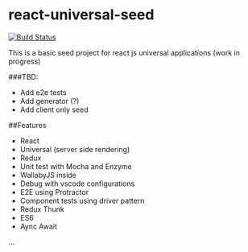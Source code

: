 # react-universal-seed

[![Build Status](https://travis-ci.org/wix/react-universal-seed.svg?branch=master)](https://travis-ci.org/wix/react-universal-seed)

This is a basic seed project for react js universal applications (work in progress)

###TBD:

* Add e2e tests
* Add generator (?)
* Add client only seed

##Features

* React
* Universal (server side rendering)
* Redux
* Unit test with Mocha and Enzyme
* WallabyJS inside
* Debug with vscode configurations
* E2E using Protractor
* Component tests using driver pattern
* Redux Thunk
* ES6
* Aync Await

...
